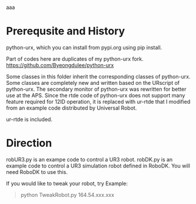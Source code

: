 aaa
# Prerequsite and History
python-urx, which you can install from pypi.org using pip install.

Part of codes here are duplicates of my python-urx fork.
https://github.com/Byeongdulee/python-urx

Some classes in this folder inherit the corresponding classes of python-urx.
Some classes are completely new and written based on the URscript of python-urx.
The secondary monitor of python-urx was rewritten for better use at the APS.
Since the rtde code of python-urx does not support many feature required for 12ID operation, it is replaced with ur-rtde that I modified from an example code distributed by Universal Robot.

ur-rtde is included.

# Direction
robUR3.py is an exampe code to control a UR3 robot.
robDK.py is an example code to control a UR3 simulation robot defined in RoboDK. You will need RoboDK to use this.

If you would like to tweak your robot, try
Example:
> python TweakRobot.py 164.54.xxx.xxx
